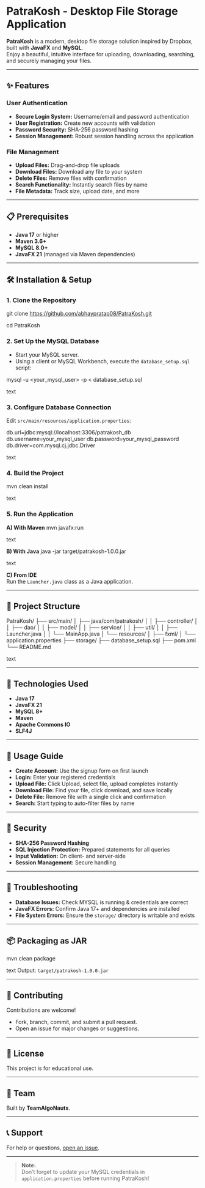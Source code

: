 # **PatraKosh - Desktop File Storage Application**

**PatraKosh** is a modern, desktop file storage solution inspired by Dropbox, built with **JavaFX** and **MySQL**.  
Enjoy a beautiful, intuitive interface for uploading, downloading, searching, and securely managing your files.

---

## **✨ Features**

### **User Authentication**
- **Secure Login System:** Username/email and password authentication  
- **User Registration:** Create new accounts with validation  
- **Password Security:** SHA-256 password hashing  
- **Session Management:** Robust session handling across the application  

### **File Management**
- **Upload Files:** Drag-and-drop file uploads  
- **Download Files:** Download any file to your system  
- **Delete Files:** Remove files with confirmation  
- **Search Functionality:** Instantly search files by name  
- **File Metadata:** Track size, upload date, and more  

---

## **📋 Prerequisites**

- **Java 17** or higher  
- **Maven 3.6+**  
- **MySQL 8.0+**  
- **JavaFX 21** (managed via Maven dependencies)  

---

## **🛠 Installation & Setup**

### **1. Clone the Repository**

git clone https://github.com/abhaypratap08/PatraKosh.git

cd PatraKosh


### **2. Set Up the MySQL Database**

- Start your MySQL server.
- Using a client or MySQL Workbench, execute the `database_setup.sql` script:

mysql -u <your_mysql_user> -p < database_setup.sql

text

### **3. Configure Database Connection**

Edit `src/main/resources/application.properties`:

db.url=jdbc:mysql://localhost:3306/patrakosh_db
db.username=your_mysql_user
db.password=your_mysql_password
db.driver=com.mysql.cj.jdbc.Driver

text

### **4. Build the Project**

mvn clean install

text

### **5. Run the Application**

**A) With Maven**
mvn javafx:run

text

**B) With Java**
java -jar target/patrakosh-1.0.0.jar

text

**C) From IDE**  
Run the `Launcher.java` class as a Java application.

---

## **📁 Project Structure**

PatraKosh/
├── src/main/
│ ├── java/com/patrakosh/
│ │ ├── controller/
│ │ ├── dao/
│ │ ├── model/
│ │ ├── service/
│ │ ├── util/
│ │ ├── Launcher.java
│ │ └── MainApp.java
│ └── resources/
│ ├── fxml/
│ └── application.properties
├── storage/
├── database_setup.sql
├── pom.xml
└── README.md

text

---

## **🔧 Technologies Used**

- **Java 17**
- **JavaFX 21**
- **MySQL 8+**
- **Maven**
- **Apache Commons IO**
- **SLF4J**

---

## **📝 Usage Guide**

- **Create Account:** Use the signup form on first launch
- **Login:** Enter your registered credentials
- **Upload File:** Click Upload, select file, upload completes instantly
- **Download File:** Find your file, click download, and save locally
- **Delete File:** Remove file with a single click and confirmation
- **Search:** Start typing to auto-filter files by name

---

## **🔐 Security**

- **SHA-256 Password Hashing**
- **SQL Injection Protection:** Prepared statements for all queries  
- **Input Validation:** On client- and server-side  
- **Session Management:** Secure handling

---

## **🐛 Troubleshooting**

- **Database Issues:** Check MYSQL is running & credentials are correct
- **JavaFX Errors:** Confirm Java 17+ and dependencies are installed
- **File System Errors:** Ensure the `storage/` directory is writable and exists

---

## **📦 Packaging as JAR**

mvn clean package

text
Output: `target/patrakosh-1.0.0.jar`

---

## **🤝 Contributing**

Contributions are welcome!  
- Fork, branch, commit, and submit a pull request.
- Open an issue for major changes or suggestions.

---

## **📄 License**

This project is for educational use.

---

## **👥 Team**

Built by **TeamAlgoNauts**.

---

## **📞 Support**

For help or questions, [open an issue](https://github.com/abhaypratap08/PatraKosh/issues).

---

> **Note:**  
> Don’t forget to update your MySQL credentials in `application.properties` before running PatraKosh!
